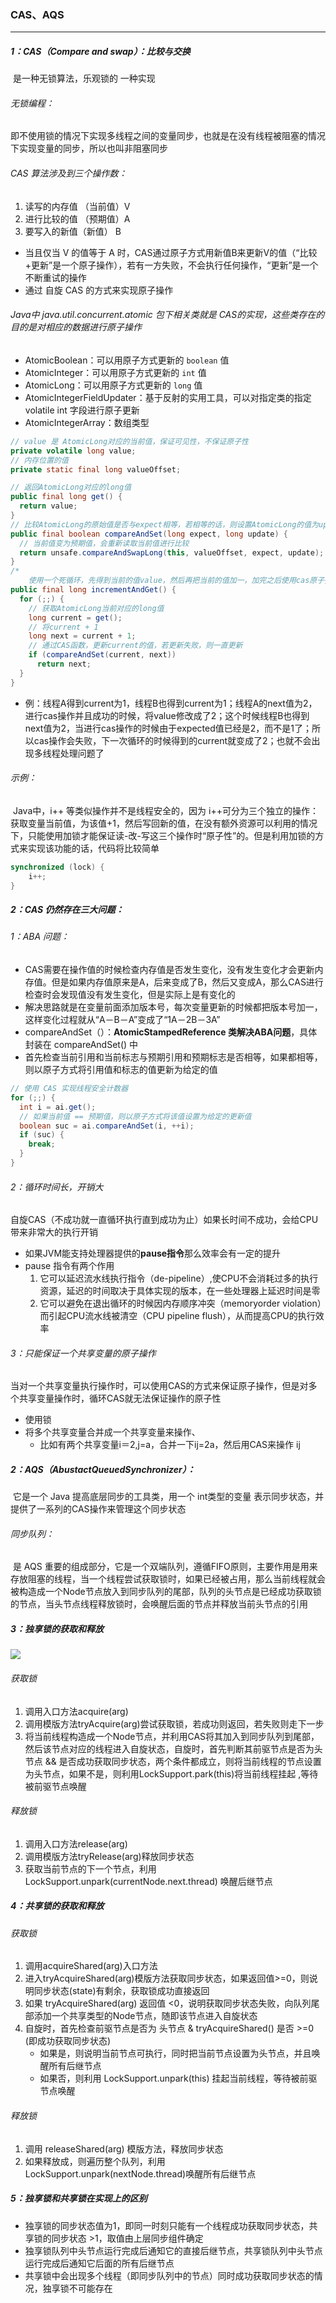 ### CAS、AQS

------

##### 1：CAS（Compare and swap）：比较与交换

​	是一种无锁算法，乐观锁的 一种实现

###### 无锁编程：

​	即不使用锁的情况下实现多线程之间的变量同步，也就是在没有线程被阻塞的情况下实现变量的同步，所以也叫非阻塞同步

###### CAS 算法涉及到三个操作数：

1. 读写的内存值 （当前值）V
2. 进行比较的值 （预期值）A
3. 要写入的新值（新值）     B

- 当且仅当 V 的值等于 A 时，CAS通过原子方式用新值B来更新V的值（“比较+更新”是一个原子操作），若有一方失败，不会执行任何操作，“更新”是一个不断重试的操作
- 通过 自旋  CAS 的方式来实现原子操作

###### Java中 java.util.concurrent.atomic 包下相关类就是 CAS的实现，这些类存在的目的是对相应的数据进行原子操作

- AtomicBoolean：可以用原子方式更新的 `boolean` 值
- AtomicInteger：可以用原子方式更新的 `int` 值
- AtomicLong：可以用原子方式更新的 `long` 值
- AtomicIntegerFieldUpdater<T>：基于反射的实用工具，可以对指定类的指定 volatile int 字段进行原子更新
- AtomicIntegerArray：数组类型

```java
// value 是 AtomicLong对应的当前值，保证可见性，不保证原子性
private volatile long value;
// 内存位置的值
private static final long valueOffset;

// 返回AtomicLong对应的long值
public final long get() {
  return value;
}
// 比较AtomicLong的原始值是否与expect相等，若相等的话，则设置AtomicLong的值为update。
public final boolean compareAndSet(long expect, long update) {
  // 当前值变为预期值，会重新读取当前值进行比较
  return unsafe.compareAndSwapLong(this, valueOffset, expect, update);
}
/*
	使用一个死循环，先得到当前的值value，然后再把当前的值加一，加完之后使用cas原子操作让当前值加一处理正确。当然cas原子操作不一定是成功的，所以做了一个死循环，当cas操作成功的时候返回数据。这里由于使用了cas原子操作，所以不会出现多线程处理错误的问题*/
public final long incrementAndGet() {
  for (;;) {
    // 获取AtomicLong当前对应的long值
    long current = get();
    // 将current + 1
    long next = current + 1;
    // 通过CAS函数，更新current的值，若更新失败，则一直更新
    if (compareAndSet(current, next))
      return next;
  }
}
```

- 例：线程A得到current为1，线程B也得到current为1；线程A的next值为2，进行cas操作并且成功的时候，将value修改成了2；这个时候线程B也得到next值为2，当进行cas操作的时候由于expected值已经是2，而不是1了；所以cas操作会失败，下一次循环的时候得到的current就变成了2；也就不会出现多线程处理问题了

###### 示例：

​	Java中，i++ 等类似操作并不是线程安全的，因为  i++可分为三个独立的操作：获取变量当前值，为该值+1，然后写回新的值，在没有额外资源可以利用的情况下，只能使用加锁才能保证读-改-写这三个操作时“原子性”的。但是利用加锁的方式来实现该功能的话，代码将比较简单

```java
synchronized (lock) {
 	i++;  
}
```

##### 2：CAS 仍然存在三大问题：

###### 1：ABA 问题：

- CAS需要在操作值的时候检查内存值是否发生变化，没有发生变化才会更新内存值。但是如果内存值原来是A，后来变成了B，然后又变成A，那么CAS进行检查时会发现值没有发生变化，但是实际上是有变化的
- 解决思路就是在变量前面添加版本号，每次变量更新的时候都把版本号加一，这样变化过程就从“A－B－A”变成了“1A－2B－3A”
- compareAndSet（）：**AtomicStampedReference 类解决ABA问题**，具体封装在 compareAndSet() 中
- 首先检查当前引用和当前标志与预期引用和预期标志是否相等，如果都相等，则以原子方式将引用值和标志的值更新为给定的值

```java
// 使用 CAS 实现线程安全计数器  
for (;;) {
  int i = ai.get();  
  // 如果当前值 == 预期值，则以原子方式将该值设置为给定的更新值  
  boolean suc = ai.compareAndSet(i, ++i);  
  if (suc) {  
    break;  
  }  
}
```

###### 2：循环时间长，开销大

​	自旋CAS（不成功就一直循环执行直到成功为止）如果长时间不成功，会给CPU带来非常大的执行开销

- 如果JVM能支持处理器提供的**pause指令**那么效率会有一定的提升
- pause 指令有两个作用
  1. 它可以延迟流水线执行指令（de-pipeline）,使CPU不会消耗过多的执行资源，延迟的时间取决于具体实现的版本，在一些处理器上延迟时间是零
  2. 它可以避免在退出循环的时候因内存顺序冲突（memoryorder violation）而引起CPU流水线被清空（CPU pipeline flush），从而提高CPU的执行效率

###### 3：只能保证一个共享变量的原子操作

​	当对一个共享变量执行操作时，可以使用CAS的方式来保证原子操作，但是对多个共享变量操作时，循环CAS就无法保证操作的原子性

- 使用锁
- 将多个共享变量合并成一个共享变量来操作、
  - 比如有两个共享变量i＝2,j=a，合并一下ij=2a，然后用CAS来操作 ij

##### 2：AQS（AbustactQueuedSynchronizer）：

​	它是一个 Java 提高底层同步的工具类，用一个 int类型的变量 表示同步状态，并提供了一系列的CAS操作来管理这个同步状态

###### 同步队列：

​	是 AQS 重要的组成部分，它是一个双端队列，遵循FIFO原则，主要作用是用来存放阻塞的线程，当一个线程尝试获取锁时，如果已经被占用，那么当前线程就会被构造成一个Node节点放入到同步队列的尾部，队列的头节点是已经成功获取锁的节点，当头节点线程释放锁时，会唤醒后面的节点并释放当前头节点的引用

##### 3：独享锁的获取和释放

![](https://github.com/likang315/Java-and-Middleware/blob/master/%E5%A4%9A%E7%BA%BF%E7%A8%8B/%E5%A4%9A%E7%BA%BF%E7%A8%8B/%E7%8B%AC%E5%8D%A0%E9%94%81%E7%9A%84%E8%8E%B7%E5%8F%96%E4%B8%8E%E9%87%8A%E6%94%BE.png?raw=true)

###### 获取锁

1. 调用入口方法acquire(arg)
2. 调用模版方法tryAcquire(arg)尝试获取锁，若成功则返回，若失败则走下一步
3. 将当前线程构造成一个Node节点，并利用CAS将其加入到同步队列到尾部，然后该节点对应的线程进入自旋状态，自旋时，首先判断其前驱节点是否为头节点 && 是否成功获取同步状态，两个条件都成立，则将当前线程的节点设置为头节点，如果不是，则利用LockSupport.park(this)将当前线程挂起 ,等待被前驱节点唤醒

###### 释放锁

1. 调用入口方法release(arg)
2. 调用模版方法tryRelease(arg)释放同步状态
3. 获取当前节点的下一个节点，利用 LockSupport.unpark(currentNode.next.thread) 唤醒后继节点

##### 4：共享锁的获取和释放

###### 获取锁

1. 调用acquireShared(arg)入口方法
2. 进入tryAcquireShared(arg)模版方法获取同步状态，如果返回值>=0，则说明同步状态(state)有剩余，获取锁成功直接返回
3. 如果 tryAcquireShared(arg) 返回值 <0，说明获取同步状态失败，向队列尾部添加一个共享类型的Node节点，随即该节点进入自旋状态
4. 自旋时，首先检查前驱节点是否为 头节点 & tryAcquireShared() 是否 >=0 (即成功获取同步状态)
   - 如果是，则说明当前节点可执行，同时把当前节点设置为头节点，并且唤醒所有后继节点
   - 如果否，则利用 LockSupport.unpark(this) 挂起当前线程，等待被前驱节点唤醒

###### 释放锁

1. 调用 releaseShared(arg) 模版方法，释放同步状态												
2. 如果释放成，则遍历整个队列，利用LockSupport.unpark(nextNode.thread)唤醒所有后继节点

##### 5：独享锁和共享锁在实现上的区别

- 独享锁的同步状态值为1，即同一时刻只能有一个线程成功获取同步状态，共享锁的同步状态 >1，取值由上层同步组件确定
- 独享锁队列中头节点运行完成后通知它的直接后继节点，共享锁队列中头节点运行完成后通知它后面的所有后继节点
- 共享锁中会出现多个线程（即同步队列中的节点）同时成功获取同步状态的情况，独享锁不可能存在